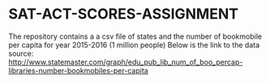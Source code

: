 # SAT-ACT-SCORES-ASSIGNMENT

The repository contains a a csv file of states and the number of bookmobile per capita for year 2015-2016 (1 million people)
Below is the link to the data source: http://www.statemaster.com/graph/edu_pub_lib_num_of_boo_percap-libraries-number-bookmobiles-per-capita

